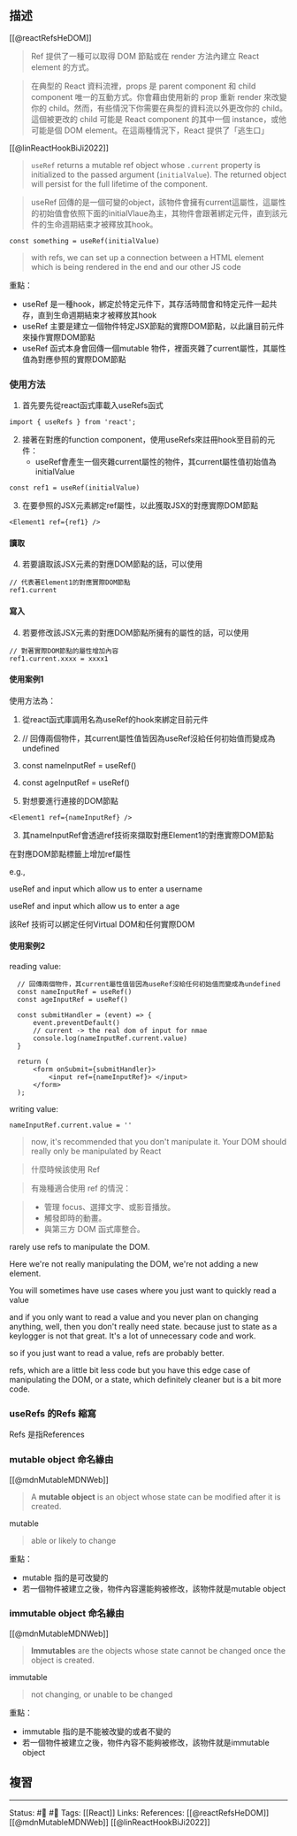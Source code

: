 ## 描述
[[@reactRefsHeDOM]]
> Ref 提供了一種可以取得 DOM 節點或在 render 方法內建立 React element 的方式。


> 在典型的 React 資料流裡，props 是 parent component 和 child component 唯一的互動方式。你會藉由使用新的 prop 重新 render 來改變你的 child。然而，有些情況下你需要在典型的資料流以外更改你的 child。這個被更改的 child 可能是 React component 的其中一個 instance，或他可能是個 DOM element。在這兩種情況下，React 提供了「逃生口」


[[@linReactHookBiJi2022]]
> `useRef` returns a mutable ref object whose `.current` property is initialized to the passed argument (`initialValue`). The returned object will persist for the full lifetime of the component.

>useRef 回傳的是一個可變的object，該物件會擁有current這屬性，這屬性的初始值會依照下面的initialVlaue為主，其物件會跟著綁定元件，直到該元件的生命週期結束才被釋放其hook。


```
const something = useRef(initialValue)
```

> with refs, we can set up a connection between a HTML element which is being rendered in the end and our other JS code




重點：
- useRef 是一種hook，綁定於特定元件下，其存活時間會和特定元件一起共存，直到生命週期結束才被釋放其hook
- useRef 主要是建立一個物件特定JSX節點的實際DOM節點，以此讓目前元件來操作實際DOM節點
- useRef 函式本身會回傳一個mutable 物件，裡面夾雜了current屬性，其屬性值為對應參照的實際DOM節點

### 使用方法


1. 首先要先從react函式庫載入useRefs函式
```
import { useRefs } from 'react';
```

2. 接著在對應的function component，使用useRefs來註冊hook至目前的元件：
	- useRef會產生一個夾雜current屬性的物件，其current屬性值初始值為initialValue
```
const ref1 = useRef(initialValue)
```

3. 在要參照的JSX元素綁定ref屬性，以此獲取JSX的對應實際DOM節點
```
<Element1 ref={ref1} />
```

#### 讀取
4. 若要讀取該JSX元素的對應DOM節點的話，可以使用
```
// 代表著Element1的對應實際DOM節點
ref1.current
```

#### 寫入
4. 若要修改該JSX元素的對應DOM節點所擁有的屬性的話，可以使用
```
// 對著實際DOM節點的屬性增加內容
ref1.current.xxxx = xxxx1
```


#### 使用案例1
使用方法為：

1. 從react函式庫調用名為useRef的hook來綁定目前元件

1.  // 回傳兩個物件，其current屬性值皆因為useRef沒給任何初始值而變成為undefined
2.  const nameInputRef = useRef()
3.  const ageInputRef = useRef()

  

2. 對想要進行連接的DOM節點

`<Element1 ref={nameInputRef} />`

  

3. 其nameInputRef會透過ref技術來擷取對應Element1的對應實際DOM節點

  

在對應DOM節點標籤上增加ref屬性

  

e.g.,

useRef and input which allow us to enter a username

useRef and input which allow us to enter a age

  

  

該Ref 技術可以綁定任何Virtual DOM和任何實際DOM
#### 使用案例2


reading value:
```
  // 回傳兩個物件，其current屬性值皆因為useRef沒給任何初始值而變成為undefined
  const nameInputRef = useRef()
  const ageInputRef = useRef()

  const submitHandler = (event) => {
      event.preventDefault()
      // current -> the real dom of input for nmae
      console.log(nameInputRef.current.value)
  }
```

```
  return (
      <form onSubmit={submitHandler}>
          <input ref={nameInputRef}> </input>
      </form>
  );
```

writing value:
```
nameInputRef.current.value = ''
```



> now, it's recommended that you don't manipulate it.
> Your DOM should really only be manipulated by React



> 什麼時候該使用 Ref

> 有幾種適合使用 ref 的情況：

> - 管理 focus、選擇文字、或影音播放。
> - 觸發即時的動畫。
> - 與第三方 DOM 函式庫整合。


rarely use refs to manipulate the DOM.

Here we're not really manipulating the DOM, we're not adding a new element.




You will sometimes have use cases where you just want to quickly read a value

and if you only want to read a value and you never plan on changing anything, well, then you don't really need state. because just to state as a keylogger is not that great. It's a lot of unnecessary code and work. 

so if you just want to read a value, refs are probably better.

refs, which are a little bit less code but you have this edge case of manipulating the DOM, or a state, which definitely cleaner but is a bit more code.


### useRefs 的Refs 縮寫

Refs 是指References

### mutable object 命名緣由
[[@mdnMutableMDNWeb]]
> A **mutable object** is an object whose state can be modified after it is created.

mutable
> able or likely to change

重點：
- mutable 指的是可改變的
- 若一個物件被建立之後，物件內容還能夠被修改，該物件就是mutable object

### immutable object 命名緣由
[[@mdnMutableMDNWeb]]
> **Immutables** are the objects whose state cannot be changed once the object is created.

immutable 
> not changing, or unable to be changed


重點：
- immutable 指的是不能被改變的或者不變的
- 若一個物件被建立之後，物件內容不能夠被修改，該物件就是immutable object


## 複習

---
Status: #🌱 #📓 
Tags:
[[React]] 
Links:
References:
[[@reactRefsHeDOM]]
[[@mdnMutableMDNWeb]]
[[@linReactHookBiJi2022]]